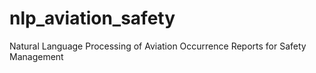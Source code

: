 # nlp_aviation_safety
Natural Language Processing of Aviation Occurrence Reports for Safety Management
